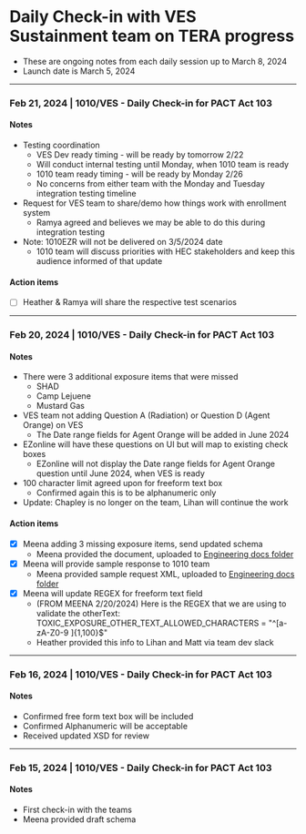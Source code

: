 # Daily Check-in with VES Sustainment team on TERA progress 
- These are ongoing notes from each daily session up to March 8, 2024
- Launch date is March 5, 2024

---

### Feb 21, 2024 | 1010/VES - Daily Check-in for PACT Act 103
#### Notes
- Testing coordination
     - VES Dev ready timing - will be ready by tomorrow 2/22
     - Will conduct internal testing until Monday, when 1010 team is ready
     - 1010 team ready timing - will be ready by Monday 2/26
     - No concerns from either team with the Monday and Tuesday integration testing timeline
- Request for VES team to share/demo how things work with enrollment system
     - Ramya agreed and believes we may be able to do this during integration testing
- Note: 1010EZR will not be delivered on 3/5/2024 date
     - 1010 team will discuss priorities with HEC stakeholders and keep this audience informed of that update

#### Action items
- [ ] Heather & Ramya will share the respective test scenarios

---
### Feb 20, 2024 | 1010/VES - Daily Check-in for PACT Act 103

#### Notes
- There were 3 additional exposure items that were missed
     - SHAD
     - Camp Lejuene
     - Mustard Gas
- VES team not adding Question A (Radiation) or Question D (Agent Orange) on VES
     - The Date range fields for Agent Orange will be added in June 2024
- EZonline will have these questions on UI but will map to existing check boxes
     - EZonline will not display the Date range fields for Agent Orange question until June 2024, when VES is ready
- 100 character limit agreed upon for freeform text box
     - Confirmed again this is to be alphanumeric only
- Update: Chapley is no longer on the team, Lihan will continue the work

#### Action items
- [x] Meena adding 3 missing exposure items, send updated schema
     - Meena provided the document, uploaded to [Engineering docs folder](https://github.com/department-of-veterans-affairs/va.gov-team/blob/master/products/health-care/application/va-application/Toxic%20Exposure/Engineering%20docs/eeSummary_02202024.xsd) 
- [x] Meena will provide sample response to 1010 team
     - Meena provided sample request XML, uploaded to [Engineering docs folder ](https://github.com/department-of-veterans-affairs/va.gov-team/blob/master/products/health-care/application/va-application/Toxic%20Exposure/Engineering%20docs/voa_tera_sample_request_with_toxic_exposure.xml)
- [x] Meena will update REGEX for freeform text field
     -  (FROM MEENA 2/20/2024) Here is the REGEX that we are using to validate the otherText:
TOXIC_EXPOSURE_OTHER_TEXT_ALLOWED_CHARACTERS = "^[a-zA-Z0-9 ]{1,100}$"
     - Heather provided this info to Lihan and Matt via team dev slack


--- 
### Feb 16, 2024 | 1010/VES - Daily Check-in for PACT Act 103

#### Notes
- Confirmed free form text box will be included
- Confirmed Alphanumeric will be acceptable
- Received updated XSD for review

---
### Feb 15, 2024 | 1010/VES - Daily Check-in for PACT Act 103

#### Notes
- First check-in with the teams
- Meena provided draft schema





